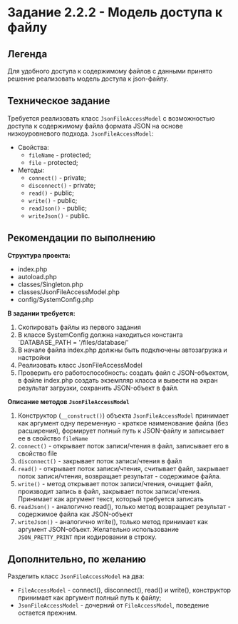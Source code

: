 # Задание 2.2.2 - Модель доступа к файлу

## Легенда
Для удобного доступа к содержимому файлов с данными принято решение реализовать модель доступа к json-файлу.

## Техническое задание
Требуется реализовать класс `JsonFileAccessModel` с возможностью доступа к содержимому файла формата JSON на основе низкоуровневого подхода.
`JsonFileAccessModel`:
-  Свойства:
   - `fileName` - protected;
   - `file` - protected;
-  Методы:
   - `connect()` - private;
   - `disconnect()` - private;
   - `read()` - public;
   - `write()` - public;
   - `readJson()` - public;
   - `writeJson()` - public.

## Рекомендации по выполнению
**Cтруктура проекта:** 
- index.php
- autoload.php
- classes/Singleton.php
- classes/JsonFileAccessModel.php
- config/SystemConfig.php

**В задании требуется:**
1. Скопировать файлы из первого задания
2. В классе SystemConfig должна находиться константа `DATABASE_PATH = '/files/database/'
3. В начале файла index.php должны быть подключены автозагрузка и настройки
4. Реализовать класс JsonFileAccessModel
5. Проверить его работоспособность: создать файл с JSON-объектом, в файле index.php создать экземпляр  класса и вывести на экран результат загрузки, сохранить JSON-объект в файл.


**Описание методов `JsonFileAccessModel`**
1. Конструктор (`__construct()`) объекта `JsonFileAccessModel` принимает как аргумент одну переменную - краткое наименование файла (без расширения), формирует полный путь к JSON-файлу и записывает ее в свойство `fileName`
2. `connect()` - открывает поток записи/чтения в файл, записывает его в свойство file
3. `disconnect()` - закрывает поток записи/чтения в файл
4. `read()` - открывает поток записи/чтения, считывает файл, закрывает поток записи/чтения, возвращает результат - содержимое файла.
5. `write()` - метод открывает поток записи/чтения, очищает файл, производит запись в файл, закрывает поток записи/чтения. Принимает как аргумент текст, который требуется записать
6. `readJson()` - аналогично read(), только метод возвращает результат - содержимое файла как JSON-объект
7. `writeJson()` - аналогично write(), только метод принимает как аргумент JSON-объект. Желательно использование `JSON_PRETTY_PRINT` при кодировании в строку.

## Дополнительно, по желанию
Разделить класс `JsonFileAccessModel` на два:
- `FileAccessModel` - connect(), disconnect(), read() и write(), конструктор принимает как аргумент полный путь к файлу;
- `JsonFileAccessModel` - дочерний от `FileAccessModel`, поведение остается прежним.